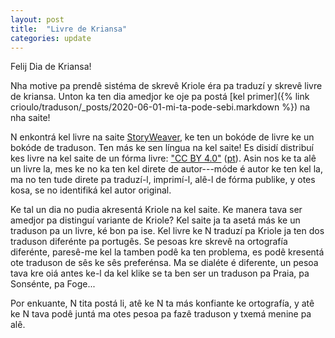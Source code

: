 ```yaml
---
layout: post
title:  "Livre de Kriansa"
categories: update
---
```


Felij Dia de Kriansa!

Nha motive pa prendê sistéma de skrevê Kriole éra pa traduzí y skrevê livre de kriansa.
Unton ka ten dia amedjor ke oje pa postá [kel primer]({% link crioulo/traduson/_posts/2020-06-01-mi-ta-pode-sebi.markdown %}) na nha saite!

N enkontrá kel livre na saite [StoryWeaver](storyweaver.org.in),
ke ten un bokóde de livre ke un bokóde de traduson.
Ten más ke sen língua na kel saite!
Es disidí distribuí kes livre na kel saite de un fórma livre: ["CC BY 4.0"](https://creativecommons.org/licenses/by/4.0/) ([pt](https://creativecommons.org/licenses/by/4.0/deed.pt)).
Asin nos ke ta alê un livre la, mes ke no ka ten kel direte de autor---móde é autor ke ten kel la,
ma no ten tude direte pa traduzí-l, imprimí-l, alê-l de fórma publike, y otes kosa,
se no identifiká kel autor original.

Ke tal un dia no pudia akresentá Kriole na kel saite.
Ke manera tava ser amedjor pa distinguí variante de Kriole?
Kel saite ja ta asetá más ke un traduson pa un livre, ké bon pa ise.
Kel livre ke N traduzí pa Kriole ja ten dos traduson diferénte pa portugês.
Se pesoas kre skrevê na ortografía diferénte, paresê-me kel la tamben podê ka ten problema,
es podê kresentá ote traduson de sês ke sês preferénsa.
Ma se dialéte é diferente, un pesoa tava kre oiá antes ke-l da kel klike
se ta ben ser un traduson pa Praia, pa Sonsénte, pa Foge...

Por enkuante, N tita postá li, atê ke N ta más konfiante ke ortografía,
y atê ke N tava podê juntá ma otes pesoa pa fazê traduson y txemá menine pa alê.